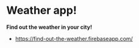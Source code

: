# Weather app!
**Find out the weather in your city!**

* https://find-out-the-weather.firebaseapp.com/

